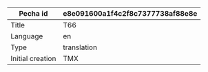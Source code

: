 |Pecha id | e8e091600a1f4c2f8c7377738af88e8e
| --- | --- 
|Title | T66 
|Language | en
|Type | translation
|Initial creation | TMX